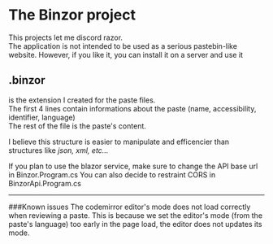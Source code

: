 # The Binzor project
    
This projects let me discord razor.  
The application is not intended to be used as a serious pastebin-like website. However, if you like it, you can install it on a server and use it  
    
##  .binzor
is the extension I created for the paste files.  
The first 4 lines contain informations about the paste (name, accessibility, identifier, language)  
The rest of the file is the paste's content.  

I believe this structure is easier to manipulate and efficencier than structures like *json, xml, etc...*  


If you plan to use the blazor service, make sure to change the API base url in Binzor.Program.cs
You can also decide to restraint CORS in BinzorApi.Program.cs

-----------

###Known issues
The codemirror editor's mode does not load correctly when reviewing a paste.
This is because we set the editor's mode (from the paste's language) too early in the page load, the editor does not updates its mode.  
